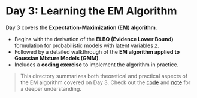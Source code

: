 # Day 3: Learning the EM Algorithm

Day 3 covers the **Expectation-Maximization (EM) algorithm**.

- Begins with the derivation of the **ELBO (Evidence Lower Bound)** formulation for probabilistic models with latent variables $z$.
- Followed by a detailed walkthrough of the **EM algorithm applied to Gaussian Mixture Models (GMM)**.
- Includes a **coding exercise** to implement the algorithm in practice.


> This directory summarizes both theoretical and practical aspects of the EM algorithm covered on Day 3. Check out the [code](./em.py) and [note](./day3%20note.pdf) for a deeper understanding.

